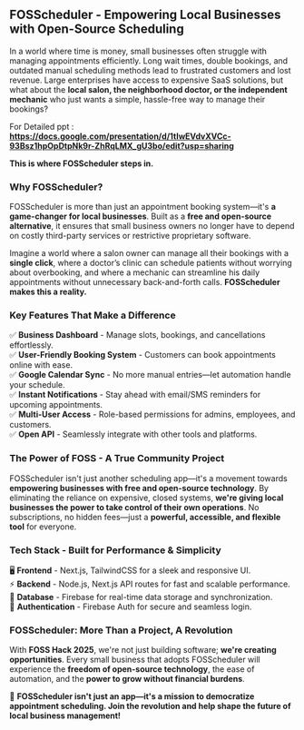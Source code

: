 ## **FOSScheduler - Empowering Local Businesses with Open-Source Scheduling**

In a world where time is money, small businesses often struggle with managing appointments efficiently. Long wait times, double bookings, and outdated manual scheduling methods lead to frustrated customers and lost revenue. Large enterprises have access to expensive SaaS solutions, but what about the **local salon, the neighborhood doctor, or the independent mechanic** who just wants a simple, hassle-free way to manage their bookings?

For Detailed ppt : **https://docs.google.com/presentation/d/1tIwEVdvXVCc-93Bsz1hpOpDtpNk9r-ZhRqLMX_gU3bo/edit?usp=sharing**

**This is where FOSScheduler steps in.**

### **Why FOSScheduler?**

FOSScheduler is more than just an appointment booking system—it's **a game-changer for local businesses**. Built as a **free and open-source alternative**, it ensures that small business owners no longer have to depend on costly third-party services or restrictive proprietary software.

Imagine a world where a salon owner can manage all their bookings with a **single click**, where a doctor’s clinic can schedule patients without worrying about overbooking, and where a mechanic can streamline his daily appointments without unnecessary back-and-forth calls. **FOSScheduler makes this a reality.**

### **Key Features That Make a Difference**

✅ **Business Dashboard** - Manage slots, bookings, and cancellations effortlessly.  
✅ **User-Friendly Booking System** - Customers can book appointments online with ease.  
✅ **Google Calendar Sync** - No more manual entries—let automation handle your schedule.  
✅ **Instant Notifications** - Stay ahead with email/SMS reminders for upcoming appointments.  
✅ **Multi-User Access** - Role-based permissions for admins, employees, and customers.  
✅ **Open API** - Seamlessly integrate with other tools and platforms.

### **The Power of FOSS - A True Community Project**

FOSScheduler isn't just another scheduling app—it's a movement towards **empowering businesses with free and open-source technology**. By eliminating the reliance on expensive, closed systems, **we're giving local businesses the power to take control of their own operations**. No subscriptions, no hidden fees—just a **powerful, accessible, and flexible tool** for everyone.

### **Tech Stack - Built for Performance & Simplicity**

🖥️ **Frontend** - Next.js, TailwindCSS for a sleek and responsive UI.  
⚡ **Backend** - Node.js, Next.js API routes for fast and scalable performance.  
📂 **Database** - Firebase for real-time data storage and synchronization.  
🔐 **Authentication** - Firebase Auth for secure and seamless login.

### **FOSScheduler: More Than a Project, A Revolution**

With **FOSS Hack 2025**, we're not just building software; **we're creating opportunities**. Every small business that adopts FOSScheduler will experience the **freedom of open-source technology**, the ease of automation, and the **power to grow without financial burdens**.

🚀 **FOSScheduler isn't just an app—it's a mission to democratize appointment scheduling. Join the revolution and help shape the future of local business management!**
